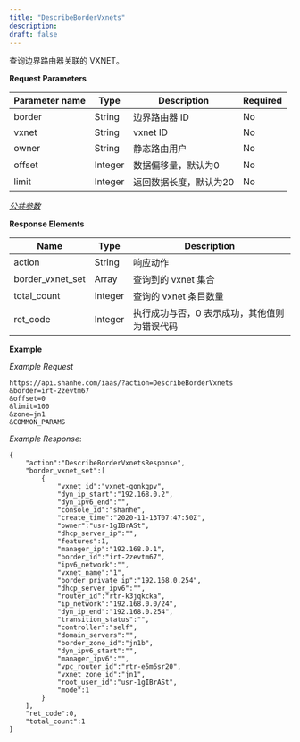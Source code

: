 ```yaml
---
title: "DescribeBorderVxnets"
description: 
draft: false
---
```




查询边界路由器关联的 VXNET。


**Request Parameters**

| Parameter name | Type | Description | Required |
| --- | --- | --- | --- |
| border | String | 边界路由器 ID | No |
| vxnet | String | vxnet ID | No |
| owner | String | 静态路由用户 | No |
| offset | Integer | 数据偏移量，默认为0 | No |
| limit | Integer | 返回数据长度，默认为20 | No |


[_公共参数_](../../../parameters/)

**Response Elements**

| Name | Type | Description |
| --- | --- | --- |
| action | String | 响应动作 |
| border_vxnet_set | Array | 查询到的 vxnet 集合 |
| total_count | Integer | 查询的 vxnet 条目数量 |
| ret_code | Integer | 执行成功与否，0 表示成功，其他值则为错误代码 |

**Example**

_Example Request_

```
https://api.shanhe.com/iaas/?action=DescribeBorderVxnets
&border=irt-2zevtm67
&offset=0
&limit=100
&zone=jn1
&COMMON_PARAMS
```

_Example Response_:

```
{
    "action":"DescribeBorderVxnetsResponse",
    "border_vxnet_set":[
        {
            "vxnet_id":"vxnet-gonkgpv",
            "dyn_ip_start":"192.168.0.2",
            "dyn_ipv6_end":"",
            "console_id":"shanhe",
            "create_time":"2020-11-13T07:47:50Z",
            "owner":"usr-1gIBrASt",
            "dhcp_server_ip":"",
            "features":1,
            "manager_ip":"192.168.0.1",
            "border_id":"irt-2zevtm67",
            "ipv6_network":"",
            "vxnet_name":"1",
            "border_private_ip":"192.168.0.254",
            "dhcp_server_ipv6":"",
            "router_id":"rtr-k3jqkcka",
            "ip_network":"192.168.0.0/24",
            "dyn_ip_end":"192.168.0.254",
            "transition_status":"",
            "controller":"self",
            "domain_servers":"",
            "border_zone_id":"jn1b",
            "dyn_ipv6_start":"",
            "manager_ipv6":"",
            "vpc_router_id":"rtr-e5m6sr20",
            "vxnet_zone_id":"jn1",
            "root_user_id":"usr-1gIBrASt",
            "mode":1
        }
    ],
    "ret_code":0,
    "total_count":1
}
```
